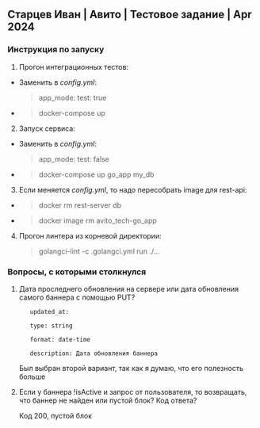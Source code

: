 ## Старцев Иван  |  Авито  |  Тестовое задание  |  Apr 2024

### Инструкция по запуску
1. Прогон интеграционных тестов:
* Заменить в *config.yml*:
  > app_mode: test: true

* > docker-compose up

2. Запуск сервиса:
* Заменить в *config.yml*:
  > app_mode: test: false
  >
* > docker-compose up go_app my_db 

3. Если меняется *config.yml*, то надо пересобрать image для rest-api:

* > docker rm rest-server db
* > docker image rm avito_tech-go_app

4. Прогон линтера из корневой директории:
   
   > golangci-lint -c .golangci.yml run ./...

### Вопросы, с которыми столкнулся

1. Дата проследнего обновления на сервере или дата обновления самого баннера с помощью PUT?
   >
   
          updated_at:
         
          type: string
      
          format: date-time
         
          description: Дата обновления баннера
   >
   Был выбран второй вариант, так как я думаю, что его полезность больше

2. Если у баннера !isActive и запрос от пользователя, то возвращать, что баннер не найден или пустой блок? Код ответа?
  
   Код 200, пустой блок
  
